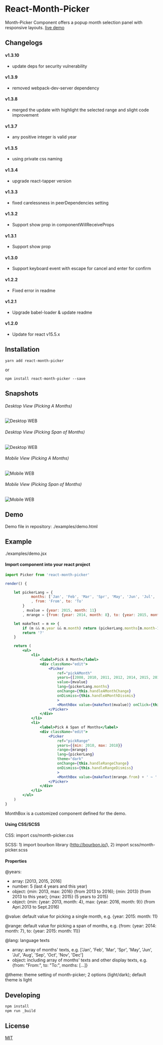 # React-Month-Picker

Month-Picker Component offers a popup month selection panel with responsive layouts.
[live demo](https://react-month-picker.stackblitz.io/)

## Changelogs
#### v1.3.10
- update deps for security vulnerability

#### v1.3.9
- removed webpack-dev-server dependency

#### v1.3.8
- merged the update with highlight the selected range and slight code improvement

#### v1.3.7
- any positive integer is valid year

#### v1.3.5
- using private css naming

#### v1.3.4
- upgrade react-tapper version

#### v1.3.3
- fixed carelessness in peerDependencies setting

#### v1.3.2
- Support show prop in componentWillReceiveProps

#### v1.3.1
- Support show prop

#### v1.3.0
- Support keyboard event with escape for cancel and enter for confirm

#### v1.2.2
- Fixed error in readme

#### v1.2.1
- Upgrade babel-loader & update readme

#### v1.2.0
- Update for react v15.5.x


## Installation

	yarn add react-month-picker
or

	npm install react-month-picker --save

## Snapshots

###### Desktop View (Picking A Months)
![Desktop WEB](https://raw.githubusercontent.com/nickeljew/react-month-picker/master/snapshots/pc-snapshots-01.jpg "Desktop Browser View For Single Month")


###### Desktop View (Picking Span of Months)
![Desktop WEB](https://raw.githubusercontent.com/nickeljew/react-month-picker/master/snapshots/pc-snapshots-02.jpg "Desktop Browser View For Span of Months")


###### Mobile View (Picking A Months)
![Mobile WEB](https://raw.githubusercontent.com/nickeljew/react-month-picker/master/snapshots/mobile-snapshots-01.jpg "Mobile Browser View For Single Month")


###### Mobile View (Picking Span of Months)
![Mobile WEB](https://raw.githubusercontent.com/nickeljew/react-month-picker/master/snapshots/mobile-snapshots-02.jpg "Mobile Browser View Span of Months")

## Demo

Demo file in repository: ./examples/demo.html

## Example

./examples/demo.jsx

#### Import component into your react project

```js
import Picker from 'react-month-picker'
```

```jsx
render() {

    let pickerLang = {
            months: ['Jan', 'Feb', 'Mar', 'Spr', 'May', 'Jun', 'Jul', 'Aug', 'Sep', 'Oct', 'Nov', 'Dec']
            , from: 'From', to: 'To'
        }
        , mvalue = {year: 2015, month: 11}
        , mrange = {from: {year: 2014, month: 8}, to: {year: 2015, month: 5}}

    let makeText = m => {
        if (m && m.year && m.month) return (pickerLang.months[m.month-1] + '. ' + m.year)
        return '?'
    }

    return (
        <ul>
            <li>
                <label>Pick A Month</label>
                <div className="edit">
                    <Picker
                        ref="pickAMonth"
                        years={[2008, 2010, 2011, 2012, 2014, 2015, 2016, 2017]}
                        value={mvalue}
                        lang={pickerLang.months}
                        onChange={this.handleAMonthChange}
                        onDismiss={this.handleAMonthDissmis}
                        >
                        <MonthBox value={makeText(mvalue)} onClick={this.handleClickMonthBox} />
                    </Picker>
                </div>
            </li>
            <li>
                <label>Pick A Span of Months</label>
                <div className="edit">
                    <Picker
                        ref="pickRange"
                        years={{min: 2010, max: 2018}}
                        range={mrange}
                        lang={pickerLang}
                        theme="dark"
                        onChange={this.handleRangeChange}
                        onDismiss={this.handleRangeDismiss}
                        >
                        <MonthBox value={makeText(mrange.from) + ' ~ ' + makeText(mrange.to)} onClick={this._handleClickRangeBox} />
                    </Picker>
                </div>
            </li>
        </ul>
    )
}
```

MonthBox is a customized component defined for the demo.


#### Using CSS/SCSS

CSS:  import css/month-picker.css

SCSS: 1) import bourbon library (http://bourbon.io/), 2) import scss/month-picker.scss


#### Properties

@years:
- array: [2013, 2015, 2016]
- number: 5 (last 4 years and this year)
- object: {min: 2013, max: 2016} (from 2013 to 2016); {min: 2013} (from 2013 to this year); {max: 2015} (5 years to 2015)
- object: {min: {year: 2013, month: 4}, max: {year: 2016, month: 9}} (from Apri.2013 to Sept.2016)

@value: default value for picking a single month, e.g. {year: 2015: month: 11}

@range: default value for picking a span of months, e.g. {from: {year: 2014: month: 7}, to: {year: 2015: month: 11}}

@lang: language texts
- array: array of months' texts, e.g. ['Jan', 'Feb', 'Mar', 'Spr', 'May', 'Jun', 'Jul', 'Aug', 'Sep', 'Oct', 'Nov', 'Dec']
- object: including array of months' texts and other display texts, e.g. {from: "From:", to: "To:", months: [...]}

@theme: theme setting of month-picker; 2 options (light/dark); default theme is light


## Developing

```sh
npm install
npm run _build
```

## License

[MIT](http://www.opensource.org/licenses/mit-license.php)
